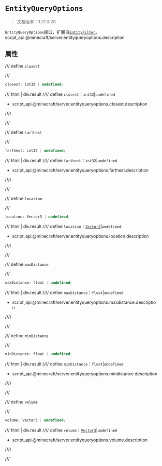 # `EntityQueryOptions`

> 文档版本：1.21.0.20

`EntityQueryOptions`接口，扩展自[`EntityFilter`](./entityfilter.md)。script_api.@minecraft/server.entityqueryoptions.description

## 属性

/// define
`closest`


///

```js
closest: int32 | undefined;
```

/// html | div.result
//// define
`closest`：`int32`|`undefined`

- script_api.@minecraft/server.entityqueryoptions.closest.description


////

///


/// define
`farthest`


///

```js
farthest: int32 | undefined;
```

/// html | div.result
//// define
`farthest`：`int32`|`undefined`

- script_api.@minecraft/server.entityqueryoptions.farthest.description


////

///


/// define
`location`


///

```js
location: Vector3 | undefined;
```

/// html | div.result
//// define
`location`：[`Vector3`](./vector3.md)|`undefined`

- script_api.@minecraft/server.entityqueryoptions.location.description


////

///


/// define
`maxDistance`


///

```js
maxDistance: float | undefined;
```

/// html | div.result
//// define
`maxDistance`：`float`|`undefined`

- script_api.@minecraft/server.entityqueryoptions.maxdistance.description


////

///


/// define
`minDistance`


///

```js
minDistance: float | undefined;
```

/// html | div.result
//// define
`minDistance`：`float`|`undefined`

- script_api.@minecraft/server.entityqueryoptions.mindistance.description


////

///


/// define
`volume`


///

```js
volume: Vector3 | undefined;
```

/// html | div.result
//// define
`volume`：[`Vector3`](./vector3.md)|`undefined`

- script_api.@minecraft/server.entityqueryoptions.volume.description


////

///


